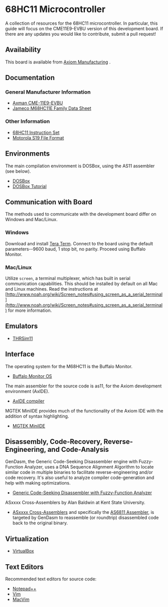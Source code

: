 # 68HC11 Microcontroller
A collection of resources for the 68HC11 microcontroller. In particular, this guide will focus on the CME11E9-EVBU version of this development board. If there are any updates you would like to contribute, submit a pull request!

## Availability
This board is available from [Axiom Manufacturing](https://www.axman.com/content/cme-11e9-evbu-single-chip-expanded-mode-development-system-mc68hc11e9-32k-sram-8k-eeprom) .

## Documentation
### General Manufacturer Information
* [Axman CME-11E9-EVBU](https://www.axman.com/content/cme-11e9-evbu)
* [Jameco M68HC11E Family Data Sheet](https://www.jameco.com/Jameco/Products/ProdDS/248575MOT.pdf)

### Other Information
* [68HC11 Instruction Set](http://dankohn.info/projects/68HC11/68HC11%20Instruction%20Set.htm)
* [Motorola S19 File Format](https://www.x-ways.net/winhex/kb/ff/Motorola-S3.txt)

## Environments
The main compilation environment is DOSBox, using the AS11 assembler (see below).
* [DOSBox](https://www.dosbox.com)
* [DOSBox Tutorial](https://www.dosbox.com/wiki/Basic_Setup_and_Installation_of_DosBox)

## Communication with Board
The methods used to communicate with the development board differ on Windows and Mac/Linux.

### Windows
Download and install [Tera Term](https://osdn.net/projects/ttssh2/releases/). Connect to the board using the default parameters--9600 baud, 1 stop bit, no parity. Proceed using Buffalo Monitor.

### Mac/Linux
Utilize `screen`, a terminal multiplexer, which has built in serial communication capabilities. This should be installed by default on all Mac and Linux machines. Read the instructions at [http://www.noah.org/wiki/Screen_notes#using_screen_as_a_serial_terminal](http://www.noah.org/wiki/Screen_notes#using_screen_as_a_serial_terminal) for more information.

## Emulators
*  [THRSim11](http://www.hc11.demon.nl/thrsim11/thrsim11.htm)

## Interface
The operating system for the M68HC11 is the Buffalo Monitor.
* [Buffalo Monitor OS](https://www.mil.ufl.edu/projects/gup/docs/buffalo.pdf)

The main assembler for the source code is as11, for the Axiom development environment (AxIDE).
* [AxIDE compiler](https://www.axman.com/content/axide)

MGTEK MiniIDE provides much of the functionality of the Axiom IDE with the addition of syntax highlighting.
* [MGTEK MiniIDE](https://www.mgtek.com/miniide/)

## Disassembly, Code-Recovery, Reverse-Engineering, and Code-Analysis
GenDasm, the Generic Code-Seeking Disassembler engine with Fuzzy-Function Analyzer, uses a DNA Sequence Alignment Algorithm to locate similar code in multiple binaries to facilitate reverse-engineering and/or code recovery.  It's also useful to analyze compiler code-generation and help with making optimizations.
* [Generic Code-Seeking Disassembler with Fuzzy-Function Analyzer](https://github.com/dewhisna/gendasm)

ASxxxx Cross-Assemblers by Alan Baldwin at Kent State University.
* [ASxxxx Cross-Assemblers](https://shop-pdp.net/index.php) and specifically the [AS6811 Assembler](https://shop-pdp.net/ashtml/as6811.htm), is targeted by GenDasm to reassemble (or roundtrip) disassembled code back to the original binary.

## Virtualization
* [VirtualBox](https://www.virtualbox.org/)

## Text Editors
Recommended text editors for source code:
* [Notepad++](https://notepad-plus-plus.org)
* [Vim](https://www.vim.org)  
* [MacVim](https://macvim-dev.github.io/macvim/)
